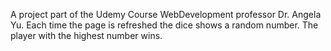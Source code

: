 A project part of the Udemy Course WebDevelopment professor Dr. Angela Yu. 
Each time the page is refreshed the dice shows a random number. The player with the highest number wins.